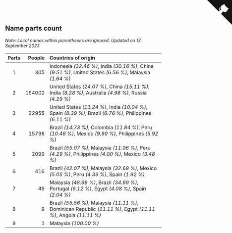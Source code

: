 ## Name parts count

*Note: Local names within parentheses are ignored.*
*Updated on 12 September 2023*

| Parts | People | Countries of origin |
| :--: | ---: | :--- |
| 1 | 305 | Indonesia *(32.46 %)*, India *(30.16 %)*, China *(9.51 %)*, United States *(6.56 %)*, Malaysia *(1.64 %)* |
| 2 | 154002 | United States *(24.07 %)*, China *(15.11 %)*, India *(8.28 %)*, Australia *(4.98 %)*, Russia *(4.29 %)* |
| 3 | 32955 | United States *(11.24 %)*, India *(10.04 %)*, Spain *(8.39 %)*, Brazil *(6.76 %)*, Philippines *(6.11 %)* |
| 4 | 15798 | Brazil *(14.73 %)*, Colombia *(11.84 %)*, Peru *(10.46 %)*, Mexico *(9.90 %)*, Philippines *(5.92 %)* |
| 5 | 2099 | Brazil *(55.07 %)*, Malaysia *(11.96 %)*, Peru *(4.29 %)*, Philippines *(4.00 %)*, Mexico *(3.48 %)* |
| 6 | 416 | Brazil *(42.07 %)*, Malaysia *(32.69 %)*, Mexico *(5.05 %)*, Peru *(4.33 %)*, Spain *(1.92 %)* |
| 7 | 49 | Malaysia *(48.98 %)*, Brazil *(34.69 %)*, Portugal *(6.12 %)*, Egypt *(4.08 %)*, Spain *(2.04 %)* |
| 8 | 9 | Brazil *(55.56 %)*, Malaysia *(11.11 %)*, Dominican Republic *(11.11 %)*, Egypt *(11.11 %)*, Angola *(11.11 %)* |
| 9 | 1 | Malaysia *(100.00 %)* |


<a href="https://github.com/jonatanklosko/wca_statistics" class="github-corner" aria-label="View source on Github"><svg width="80" height="80" viewBox="0 0 250 250" style="fill:#151513; color:#fff; position: absolute; top: 0; border: 0; right: 0;" aria-hidden="true"><path d="M0,0 L115,115 L130,115 L142,142 L250,250 L250,0 Z"></path><path d="M128.3,109.0 C113.8,99.7 119.0,89.6 119.0,89.6 C122.0,82.7 120.5,78.6 120.5,78.6 C119.2,72.0 123.4,76.3 123.4,76.3 C127.3,80.9 125.5,87.3 125.5,87.3 C122.9,97.6 130.6,101.9 134.4,103.2" fill="currentColor" style="transform-origin: 130px 106px;" class="octo-arm"></path><path d="M115.0,115.0 C114.9,115.1 118.7,116.5 119.8,115.4 L133.7,101.6 C136.9,99.2 139.9,98.4 142.2,98.6 C133.8,88.0 127.5,74.4 143.8,58.0 C148.5,53.4 154.0,51.2 159.7,51.0 C160.3,49.4 163.2,43.6 171.4,40.1 C171.4,40.1 176.1,42.5 178.8,56.2 C183.1,58.6 187.2,61.8 190.9,65.4 C194.5,69.0 197.7,73.2 200.1,77.6 C213.8,80.2 216.3,84.9 216.3,84.9 C212.7,93.1 206.9,96.0 205.4,96.6 C205.1,102.4 203.0,107.8 198.3,112.5 C181.9,128.9 168.3,122.5 157.7,114.1 C157.9,116.9 156.7,120.9 152.7,124.9 L141.0,136.5 C139.8,137.7 141.6,141.9 141.8,141.8 Z" fill="currentColor" class="octo-body"></path></svg></a><style>.github-corner:hover .octo-arm{animation:octocat-wave 560ms ease-in-out}@keyframes octocat-wave{0%,100%{transform:rotate(0)}20%,60%{transform:rotate(-25deg)}40%,80%{transform:rotate(10deg)}}@media (max-width:500px){.github-corner:hover .octo-arm{animation:none}.github-corner .octo-arm{animation:octocat-wave 560ms ease-in-out}}</style>
